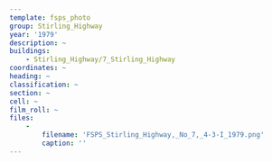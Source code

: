 ```yaml
---
template: fsps_photo
group: Stirling_Highway
year: '1979'
description: ~
buildings:
    - Stirling_Highway/7_Stirling_Highway
coordinates: ~
heading: ~
classification: ~
section: ~
cell: ~
film_roll: ~
files:
    -
        filename: 'FSPS_Stirling_Highway,_No_7,_4-3-I_1979.png'
        caption: ''
---
```


